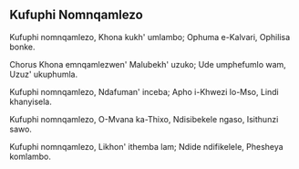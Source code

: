 ## Kufuphi Nomnqamlezo

Kufuphi nomnqamlezo, Khona kukh' umlambo;
Ophuma e-Kalvari, Ophilisa bonke.

Chorus
Khona emnqamlezwen' Malubekh' uzuko;
Ude umphefumlo wam, Uzuz' ukuphumla.

Kufuphi nomnqamlezo, Ndafuman' inceba;
Apho i-Khwezi lo-Mso, Lindi khanyisela.

Kufuphi nomnqamlezo, O-Mvana ka-Thixo,
Ndisibekele ngaso, Isithunzi sawo.

Kufuphi nomnqamlezo, Likhon' ithemba lam;
Ndide ndifikelele, Phesheya komlambo.

